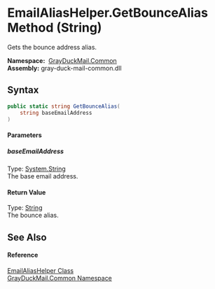 EmailAliasHelper.GetBounceAlias Method (String)
===============================================
Gets the bounce address alias.

  **Namespace:**  [GrayDuckMail.Common][1]  
  **Assembly:** gray-duck-mail-common.dll

Syntax
------

```csharp
public static string GetBounceAlias(
	string baseEmailAddress
)
```

#### Parameters

##### *baseEmailAddress*
Type: [System.String][2]  
 The base email address.

#### Return Value
Type: [String][2]  
 The bounce alias. 

See Also
--------

#### Reference
[EmailAliasHelper Class][3]  
[GrayDuckMail.Common Namespace][1]  

[1]: ../README.md
[2]: https://docs.microsoft.com/dotnet/api/system.string
[3]: README.md